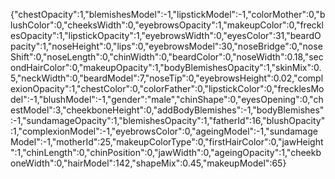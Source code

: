 {"chestOpacity":1,"blemishesModel":-1,"lipstickModel":-1,"colorMother":0,"blushColor":0,"cheeksWidth":0,"eyebrowsOpacity":1,"makeupColor":0,"frecklesOpacity":1,"lipstickOpacity":1,"eyebrowsWidth":0,"eyesColor":31,"beardOpacity":1,"noseHeight":0,"lips":0,"eyebrowsModel":30,"noseBridge":0,"noseShift":0,"noseLength":0,"chinWidth":0,"beardColor":0,"noseWidth":0.18,"secondHairColor":0,"makeupOpacity":1,"bodyBlemishesOpacity":1,"skinMix":0.5,"neckWidth":0,"beardModel":7,"noseTip":0,"eyebrowsHeight":0.02,"complexionOpacity":1,"chestColor":0,"colorFather":0,"lipstickColor":0,"frecklesModel":-1,"blushModel":-1,"gender":"male","chinShape":0,"eyesOpening":0,"chestModel":3,"cheekboneHeight":0,"addBodyBlemishes":-1,"bodyBlemishes":-1,"sundamageOpacity":1,"blemishesOpacity":1,"fatherId":16,"blushOpacity":1,"complexionModel":-1,"eyebrowsColor":0,"ageingModel":-1,"sundamageModel":-1,"motherId":25,"makeupColorType":0,"firstHairColor":0,"jawHeight":1,"chinLength":0,"chinPosition":0,"jawWidth":0,"ageingOpacity":1,"cheekboneWidth":0,"hairModel":142,"shapeMix":0.45,"makeupModel":65}
